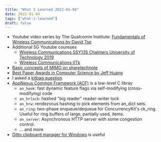 ```yaml
---
title: "What I Learned 2022-01-04"
date: 2022-01-04
tags: ["what-i-learned"]
draft: false
---
```


- Youtube video series by The Qualcomm Institute:
  [Fundamentals of Wireless Communications by David Tse](https://www.youtube.com/playlist?list=PLbbCsk7MUIGfynU-ONMbe-yZXWTgTX1YP)
- Additional 5G Youtube coureses
	- [Wireless Communications SSY135 Chalmers University of Technology 2019](https://www.youtube.com/playlist?list=PLHGIkY491Cy1ll7CopaAO_mt_lo_A2L2A)
	- [Wireless Communications IITk](https://www.youtube.com/playlist?list=PL30blqFldQN6N0PmEPr9vFUxOY0W0omg8)
- [Basic concepts of MIMO on sharetechnote](https://www.sharetechnote.com/html/BasicProcedure_LTE_MIMO.html)
- [Best Paper Awards in Computer Science by Jeff Huang](https://jeffhuang.com/best_paper_awards/)
- I asked a [kitbag question](https://en.wikipedia.org/wiki/Kitbag_question)
- [AppNexus Common Framework (ACF)](https://github.com/appnexus/acf) is a low-level C libray 
	- `an_hook`: fast dynamic feature flags via self-modifying (cross-modifying) code
	- `an_hrlock`: hashed "big reader" reader-writer lock
	- `an_hrw`: rendezvous hashing to pick elements from an_dict sets.
	- `an_ring`: two-phase enqueue/dequeue for ConcurrencyKit's ck_ring. Useful for ring buffers of large, partially used, items.
	- `an_server`: Asynchronous HTTP server with some congestion control.
	- ... and more
- [Ditto clipboard manager for Windows](https://ditto-cp.sourceforge.io/) is useful
